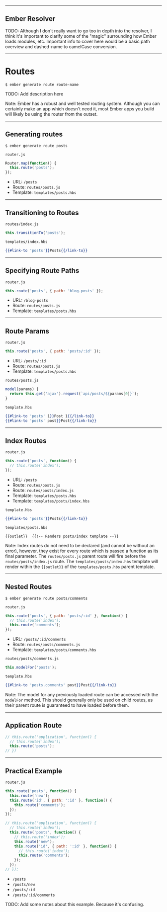 
---

## Ember Resolver

TODO: Although I don't really want to go too in depth into the resolver, I
think it's important to clarify some of the "magic" surrounding how Ember
loads modules, etc. Important info to cover here would be a basic path overview
and dashed-name to camelCase conversion.

---

# Routes

```
$ ember generate route route-name
```

TODO: Add description here

Note: Ember has a robust and well tested routing system. Although you can
certainly make an app which doesn't need it, most Ember apps you
build will likely be using the router from the outset.

----

## Generating routes

```
$ ember generate route posts
```

`router.js`

```javascript
Router.map(function() {
  this.route('posts');
});
```

- URL: `/posts`
- Route: `routes/posts.js`
- Template: `templates/posts.hbs`

----

## Transitioning to Routes

`routes/index.js`

```javascript
this.transitionTo('posts');
```

`templates/index.hbs`

```handlebars
{{#link-to 'posts'}}Posts{{/link-to}}
```

----

## Specifying Route Paths

`router.js`

```javascript
this.route('posts', { path: 'blog-posts' });
```

- URL: `/blog-posts`
- Route: `routes/posts.js`
- Template: `templates/posts.hbs`

----

## Route Params

`router.js`

```javascript
this.route('posts', { path: 'posts/:id' });
```

- URL: `/posts/:id`
- Route: `routes/posts.js`
- Template: `templates/posts.hbs`

`routes/posts.js`
<!-- .element: data-fragment-index="1" class="fragment" -->
```javascript
model(params) {
  return this.get('ajax').request(`api/posts/${params[0]}`);
}
```
<!-- .element: data-fragment-index="1" class="fragment" -->

`template.hbs`
<!-- .element: data-fragment-index="2" class="fragment" -->
```handlebars
{{#link-to 'posts' 1}}Post 1{{/link-to}}
{{#link-to 'posts' post}}Post{{/link-to}}
```
<!-- .element: data-fragment-index="2" class="fragment" -->

----

## Index Routes

`router.js`

```javascript
this.route('posts', function() {
  // this.route('index');
});
```

- URL: `/posts`
- Route: `routes/posts.js`
- Route: `routes/posts/index.js`
- Template: `templates/posts.hbs`
- Template: `templates/posts/index.hbs`

`template.hbs`
<!-- .element: data-fragment-index="1" class="fragment" -->
```handlebars
{{#link-to 'posts'}}Posts{{/link-to}}
```
<!-- .element: data-fragment-index="1" class="fragment" -->

`templates/posts.hbs`
<!-- .element: data-fragment-index="2" class="fragment" -->
```
{{outlet}}  {{!-- Renders posts/index template --}}
```
<!-- .element: data-fragment-index="2" class="fragment" -->

Note: Index routes do not need to be declared (and cannot be without an error),
however, they exist for every route which is passed a function as its final
parameter. The `routes/posts.js` parent route will fire before the
`routes/posts/index.js` route. The `templates/posts/index.hbs` template will
render within the `{{outlet}}` of the `templates/posts.hbs` parent template.

----

## Nested Routes

```
$ ember generate route posts/comments
```

`router.js`

```javascript
this.route('posts', { path: 'posts/:id' }, function() {
  // this.route('index');
  this.route('comments');
});
```

- URL: `/posts/:id/comments`
- Route: `routes/posts/comments.js`
- Template: `templates/posts/comments.hbs`

`routes/posts/comments.js`
<!-- .element: data-fragment-index="1" class="fragment" -->
```javascript
this.modelFor('posts');
```
<!-- .element: data-fragment-index="1" class="fragment" -->

`template.hbs`
<!-- .element: data-fragment-index="2" class="fragment" -->
```handlebars
{{#link-to 'posts.comments' post}}Post{{/link-to}}
```
<!-- .element: data-fragment-index="2" class="fragment" -->

Note: The model for any previously loaded route can be accessed with the `modelFor`
method. This should generally only be used on child routes, as their parent
route is guaranteed to have loaded before them.

----

## Application Route

```javascript
// this.route('application', function() {
  // this.route('index');
  this.route('posts');
// })
```

----

## Practical Example

`router.js`

```javascript
this.route('posts', function() {
  this.route('new');
  this.route('id', { path: ':id' }, function() {
    this.route('comments');
  });
});
```

```javascript
// this.route('application', function() {
  // this.route('index');
  this.route('posts', function() {
    // this.route('index');
    this.route('new');
    this.route('id', { path: ':id' }, function() {
      // this.route('index');
      this.route('comments');
    });
  });
// });
```

- `/posts`
- `/posts/new`
- `/posts/:id`
- `/posts/:id/comments`

TODO: Add some notes about this example. Because it's confusing.
